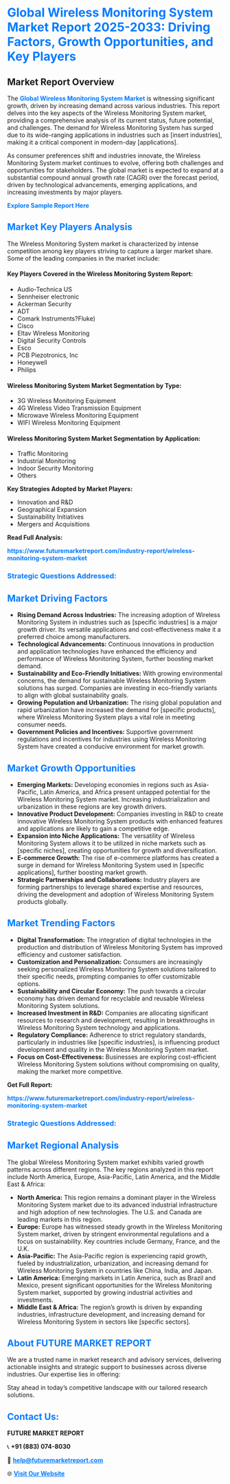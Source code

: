 <h1 style="color: #007BFF;">Global Wireless Monitoring System Market Report 2025-2033: Driving Factors, Growth Opportunities, and Key Players</h1>

<section id="overview">
<h2>Market Report Overview</h2>
<p>The <a href="https://www.futuremarketreport.com/industry-report/wireless-monitoring-system-market" style="color: #007BFF; text-decoration: none;"><strong>Global Wireless Monitoring System Market</strong></a> is witnessing significant growth, driven by increasing demand across various industries. This report delves into the key aspects of the Wireless Monitoring System market, providing a comprehensive analysis of its current status, future potential, and challenges. The demand for Wireless Monitoring System has surged due to its wide-ranging applications in industries such as [insert industries], making it a critical component in modern-day [applications].</p>
<p>As consumer preferences shift and industries innovate, the Wireless Monitoring System market continues to evolve, offering both challenges and opportunities for stakeholders. The global market is expected to expand at a substantial compound annual growth rate (CAGR) over the forecast period, driven by technological advancements, emerging applications, and increasing investments by major players.</p>
</section>

<section id="overview">
<p><a href="https://www.futuremarketreport.com/request-sample/reportId=59400" style="color: #007BFF; text-decoration: none;"><strong>Explore Sample Report Here</strong></a></p>
</section>

<section id="key-players">
<h2 style="color: #007BFF;">Market Key Players Analysis</h2>
<p>The Wireless Monitoring System market is characterized by intense competition among key players striving to capture a larger market share. Some of the leading companies in the market include:</p>
<h4>Key Players Covered in the Wireless Monitoring System Report:</h4>
<ul><li>Audio-Technica US</li><li>Sennheiser electronic</li><li>Ackerman Security</li><li>ADT</li><li>Comark Instruments?Fluke)</li><li>Cisco</li><li>Eltav Wireless Monitoring</li><li>Digital Security Controls</li><li>Esco</li><li>PCB Piezotronics, Inc</li><li>Honeywell</li><li>Philips</li></ul>
<h4>Wireless Monitoring System Market Segmentation by Type:</h4>
<ul><li>3G Wireless Monitoring Equipment</li><li>4G Wireless Video Transmission Equipment</li><li>Microwave Wireless Monitoring Equipment</li><li>WIFI Wireless Monitoring Equipment</li></ul>

<h4>Wireless Monitoring System Market Segmentation by Application:</h4>
<ul><li>Traffic Monitoring</li><li>Industrial Monitoring</li><li>Indoor Security Monitoring</li><li>Others</li></ul>
<p><strong>Key Strategies Adopted by Market Players:</strong></p>
<ul>
<li>Innovation and R&D</li>
<li>Geographical Expansion</li>
<li>Sustainability Initiatives</li>
<li>Mergers and Acquisitions</li>
</ul>
</section>

<section>
<p><strong>Read Full Analysis: </strong></p><a href="https://www.futuremarketreport.com/industry-report/wireless-monitoring-system-market" style="color: #007BFF; text-decoration: none;"><strong>https://www.futuremarketreport.com/industry-report/wireless-monitoring-system-market</strong></a>
<h3 style="color: #007BFF;">Strategic Questions Addressed:</h3>
</section>

<section id="driving-factors">
<h2 style="color: #007BFF;">Market Driving Factors</h2>
<ul>
<li><strong>Rising Demand Across Industries:</strong> The increasing adoption of Wireless Monitoring System in industries such as [specific industries] is a major growth driver. Its versatile applications and cost-effectiveness make it a preferred choice among manufacturers.</li>
<li><strong>Technological Advancements:</strong> Continuous innovations in production and application technologies have enhanced the efficiency and performance of Wireless Monitoring System, further boosting market demand.</li>
<li><strong>Sustainability and Eco-Friendly Initiatives:</strong> With growing environmental concerns, the demand for sustainable Wireless Monitoring System solutions has surged. Companies are investing in eco-friendly variants to align with global sustainability goals.</li>
<li><strong>Growing Population and Urbanization:</strong> The rising global population and rapid urbanization have increased the demand for [specific products], where Wireless Monitoring System plays a vital role in meeting consumer needs.</li>
<li><strong>Government Policies and Incentives:</strong> Supportive government regulations and incentives for industries using Wireless Monitoring System have created a conducive environment for market growth.</li>
</ul>
</section>

<section id="growth-opportunities">
<h2 style="color: #007BFF;">Market Growth Opportunities</h2>
<ul>
<li><strong>Emerging Markets:</strong> Developing economies in regions such as Asia-Pacific, Latin America, and Africa present untapped potential for the Wireless Monitoring System market. Increasing industrialization and urbanization in these regions are key growth drivers.</li>
<li><strong>Innovative Product Development:</strong> Companies investing in R&D to create innovative Wireless Monitoring System products with enhanced features and applications are likely to gain a competitive edge.</li>
<li><strong>Expansion into Niche Applications:</strong> The versatility of Wireless Monitoring System allows it to be utilized in niche markets such as [specific niches], creating opportunities for growth and diversification.</li>
<li><strong>E-commerce Growth:</strong> The rise of e-commerce platforms has created a surge in demand for Wireless Monitoring System used in [specific applications], further boosting market growth.</li>
<li><strong>Strategic Partnerships and Collaborations:</strong> Industry players are forming partnerships to leverage shared expertise and resources, driving the development and adoption of Wireless Monitoring System products globally.</li>
</ul>
</section>

<section id="trending-factors">
<h2 style="color: #007BFF;">Market Trending Factors</h2>
<ul>
<li><strong>Digital Transformation:</strong> The integration of digital technologies in the production and distribution of Wireless Monitoring System has improved efficiency and customer satisfaction.</li>
<li><strong>Customization and Personalization:</strong> Consumers are increasingly seeking personalized Wireless Monitoring System solutions tailored to their specific needs, prompting companies to offer customizable options.</li>
<li><strong>Sustainability and Circular Economy:</strong> The push towards a circular economy has driven demand for recyclable and reusable Wireless Monitoring System solutions.</li>
<li><strong>Increased Investment in R&D:</strong> Companies are allocating significant resources to research and development, resulting in breakthroughs in Wireless Monitoring System technology and applications.</li>
<li><strong>Regulatory Compliance:</strong> Adherence to strict regulatory standards, particularly in industries like [specific industries], is influencing product development and quality in the Wireless Monitoring System market.</li>
<li><strong>Focus on Cost-Effectiveness:</strong> Businesses are exploring cost-efficient Wireless Monitoring System solutions without compromising on quality, making the market more competitive.</li>
</ul>
</section>

<section>
<p><strong>Get Full Report: </strong></p><a href="https://www.futuremarketreport.com/industry-report/wireless-monitoring-system-market" style="color: #007BFF; text-decoration: none;"><strong>https://www.futuremarketreport.com/industry-report/wireless-monitoring-system-market</strong></a>
<h3 style="color: #007BFF;">Strategic Questions Addressed:</h3>
</section>


<section id="regional-analysis">
<h2 style="color: #007BFF;">Market Regional Analysis</h2>
<p>The global Wireless Monitoring System market exhibits varied growth patterns across different regions. The key regions analyzed in this report include North America, Europe, Asia-Pacific, Latin America, and the Middle East & Africa:</p>
<ul>
<li><strong>North America:</strong> This region remains a dominant player in the Wireless Monitoring System market due to its advanced industrial infrastructure and high adoption of new technologies. The U.S. and Canada are leading markets in this region.</li>
<li><strong>Europe:</strong> Europe has witnessed steady growth in the Wireless Monitoring System market, driven by stringent environmental regulations and a focus on sustainability. Key countries include Germany, France, and the U.K.</li>
<li><strong>Asia-Pacific:</strong> The Asia-Pacific region is experiencing rapid growth, fueled by industrialization, urbanization, and increasing demand for Wireless Monitoring System in countries like China, India, and Japan.</li>
<li><strong>Latin America:</strong> Emerging markets in Latin America, such as Brazil and Mexico, present significant opportunities for the Wireless Monitoring System market, supported by growing industrial activities and investments.</li>
<li><strong>Middle East & Africa:</strong> The region’s growth is driven by expanding industries, infrastructure development, and increasing demand for Wireless Monitoring System in sectors like [specific sectors].</li>
</ul>
</section>

<footer>
<h2 style="color: #007BFF;">About FUTURE MARKET REPORT</h2>
<p>We are a trusted name in market research and advisory services, delivering actionable insights and strategic support to businesses across diverse industries. Our expertise lies in offering:</p>

<p>Stay ahead in today’s competitive landscape with our tailored research solutions.</p>

<h2 style="color: #007BFF;">Contact Us:</h2>
<p><strong>FUTURE MARKET REPORT</strong></p>
<p>📞 <strong>+91 (883) 074-8030</strong></p>
<p>📧 <strong><a href="mailto:help@futuremarketreport.com" style="color: #007BFF;">help@futuremarketreport.com</a></strong></p>
<p>🌐 <strong><a href="https://www.futuremarketreport.com/" style="color: #007BFF;">Visit Our Website</a></strong></p>
</footer>